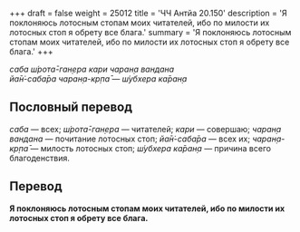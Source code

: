 +++
draft = false
weight = 25012
title = 'ЧЧ Антйа 20.150'
description = 'Я поклоняюсь лотосным стопам моих читателей, ибо по милости их лотосных стоп я обрету все блага.'
summary = 'Я поклоняюсь лотосным стопам моих читателей, ибо по милости их лотосных стоп я обрету все блага.'
+++

_саба ш́рота̄-ган̣ера кари чаран̣а вандана  
йа̄н̇-саба̄ра чаран̣а-кр̣па̄ — ш́убхера ка̄ран̣а_

## Пословный перевод

_саба_ — всех; _ш́рота̄_\-_ган̣ера_ — читателей; _кари_ — совершаю; _чаран̣а_ _вандана_ — почитание лотосных стоп; _йа̄н̇_\-_саба̄ра_ — всех их; _чаран̣а_\-_кр̣па̄_ — милость лотосных стоп; _ш́убхера_ _ка̄ран̣а_ — причина всего благоденствия.

## Перевод

**Я поклоняюсь лотосным стопам моих читателей, ибо по милости их лотосных стоп я обрету все блага.**
